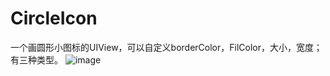 # CircleIcon
一个画圆形小图标的UIView，可以自定义borderColor，FilColor，大小，宽度；有三种类型。
![image](https://github.com/airvinwd/CircleIcon/new/master/icon.jpg)
